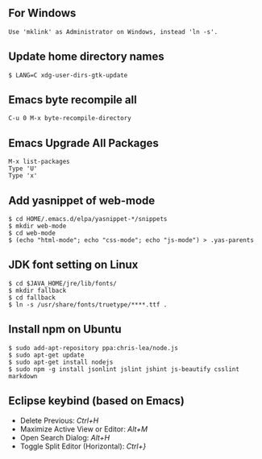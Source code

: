 For Windows
-----------

    Use 'mklink' as Administrator on Windows, instead 'ln -s'.

Update home directory names
---------------------------

    $ LANG=C xdg-user-dirs-gtk-update

Emacs byte recompile all
------------------------

    C-u 0 M-x byte-recompile-directory

Emacs Upgrade All Packages
--------------------------

    M-x list-packages
    Type 'U'
    Type 'x'

Add yasnippet of web-mode
-------------------------

    $ cd HOME/.emacs.d/elpa/yasnippet-*/snippets
    $ mkdir web-mode
    $ cd web-mode
    $ (echo "html-mode"; echo "css-mode"; echo "js-mode") > .yas-parents

JDK font setting on Linux
-------------------------

    $ cd $JAVA_HOME/jre/lib/fonts/
    $ mkdir fallback
    $ cd fallback
    $ ln -s /usr/share/fonts/truetype/****.ttf .

Install npm on Ubuntu
---------------------

    $ sudo add-apt-repository ppa:chris-lea/node.js
    $ sudo apt-get update
    $ sudo apt-get install nodejs
    $ sudo npm -g install jsonlint jslint jshint js-beautify csslint markdown

Eclipse keybind (based on Emacs)
--------------------------------

  - Delete Previous: *Ctrl+H*
  - Maximize Active View or Editor: *Alt+M*
  - Open Search Dialog: *Alt+H*
  - Toggle Split Editor (Horizontal): *Ctrl+}*

